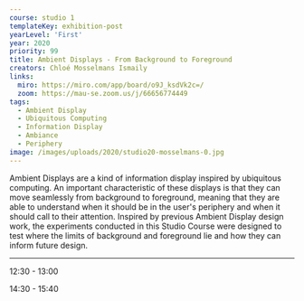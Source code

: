 ```yaml
---
course: studio 1
templateKey: exhibition-post
yearLevel: 'First'
year: 2020
priority: 99
title: Ambient Displays - From Background to Foreground
creators: Chloé Mosselmans Ismaily
links:
  miro: https://miro.com/app/board/o9J_ksdVk2c=/
  zoom: https://mau-se.zoom.us/j/66656774449
tags:
  - Ambient Display
  - Ubiquitous Computing
  - Information Display
  - Ambiance
  - Periphery
image: /images/uploads/2020/studio20-mosselmans-0.jpg
---
```


Ambient Displays are a kind of information display inspired by ubiquitous computing. An important characteristic of these displays is that they can move seamlessly from background to foreground, meaning that they are able to understand when it should be in the user's periphery and when it should call to their attention. Inspired by previous Ambient Display design work, the experiments conducted in this Studio Course were designed to test where the limits of background and foreground lie and how they can inform future design.

---

12:30 - 13:00

14:30 - 15:40
